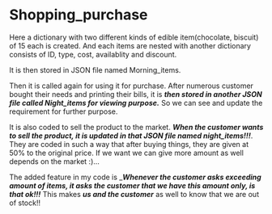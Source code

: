 # Shopping_purchase

Here a dictionary with two different kinds of edible item(chocolate, biscuit) of 15 each is created. And each items are nested with another dictionary consists of ID, type, cost, availablity and discount.

It is then stored in JSON file named Morning_items.

Then it is called again for using it for purchase.
After numerous customer bought their needs and printing their bills, it is ***then stored in another JSON file called Night_items for viewing purpose.*** So we can see and update the requirement for further purpose.

It is also coded to sell the product to the market. ***When the customer wants to sell the product, it is updated in that JSON file named night_items!!!***. They are coded in such a way that after buying things, they are given at 50% to the original price. If we want we can give more amount as well depends on the market :)...


The added feature in my code is ____Whenever the customer asks exceeding amount of items, it asks the customer that we have this amount only, is that ok!!!___ 
This makes ***us and the customer*** as well to know that we are out of stock!!
